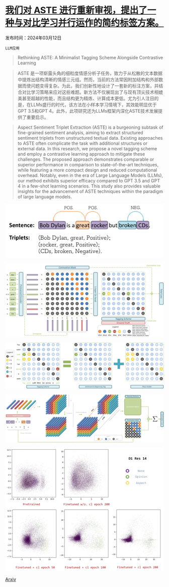 # [我们对 ASTE 进行重新审视，提出了一种与对比学习并行运作的简约标签方案。](https://arxiv.org/abs/2403.07342)

发布时间：2024年03月12日

`LLM应用`

> Rethinking ASTE: A Minimalist Tagging Scheme Alongside Contrastive Learning

> ASTE 是一项崭露头角的细粒度情感分析子任务，致力于从松散的文本数据中提炼出结构清晰的情感三元组。然而，当前的方法常因附加结构和外部数据而使问题变得复杂。为此，我们创新性地设计了一套新的标注方案，并结合对比学习策略来应对这些难题。新方法不仅展现出了与现有顶尖技术相媲美甚至超越的性能，而且结构更为精炼、计算成本更低。尤为引人注目的是，在LLMs盛行的时代，该方法在小样本学习情境下，其效能明显优于GPT 3.5和GPT 4。此外，此项研究还为LLMs框架内深化ASTE技术发展提供了重要启示。

> Aspect Sentiment Triplet Extraction (ASTE) is a burgeoning subtask of fine-grained sentiment analysis, aiming to extract structured sentiment triplets from unstructured textual data. Existing approaches to ASTE often complicate the task with additional structures or external data. In this research, we propose a novel tagging scheme and employ a contrastive learning approach to mitigate these challenges. The proposed approach demonstrates comparable or superior performance in comparison to state-of-the-art techniques, while featuring a more compact design and reduced computational overhead. Notably, even in the era of Large Language Models (LLMs), our method exhibits superior efficacy compared to GPT 3.5 and GPT 4 in a few-shot learning scenarios. This study also provides valuable insights for the advancement of ASTE techniques within the paradigm of large language models.

![我们对 ASTE 进行重新审视，提出了一种与对比学习并行运作的简约标签方案。](../../../paper_images/2403.07342/x1.png)

![我们对 ASTE 进行重新审视，提出了一种与对比学习并行运作的简约标签方案。](../../../paper_images/2403.07342/x2.png)

![我们对 ASTE 进行重新审视，提出了一种与对比学习并行运作的简约标签方案。](../../../paper_images/2403.07342/x3.png)

![我们对 ASTE 进行重新审视，提出了一种与对比学习并行运作的简约标签方案。](../../../paper_images/2403.07342/x4.png)

![我们对 ASTE 进行重新审视，提出了一种与对比学习并行运作的简约标签方案。](../../../paper_images/2403.07342/x5.png)

[Arxiv](https://arxiv.org/abs/2403.07342)
